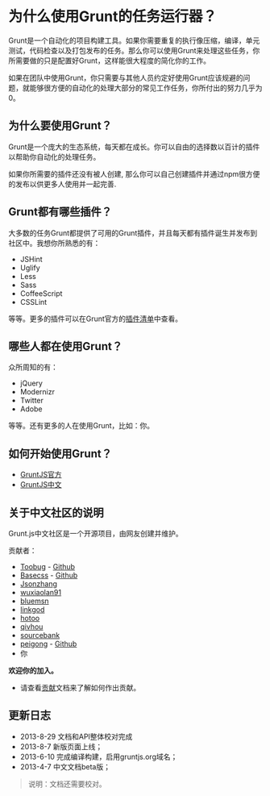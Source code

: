 # 为什么使用Grunt的任务运行器？

Grunt是一个自动化的项目构建工具。如果你需要重复的执行像压缩，编译，单元测试，代码检查以及打包发布的任务。那么你可以使用Grunt来处理这些任务，你所需要做的只是配置好Grunt，这样能很大程度的简化你的工作。

如果在团队中使用Grunt，你只需要与其他人员约定好使用Grunt应该规避的问题，就能够很方便的自动化的处理大部分的常见工作任务，你所付出的努力几乎为0。

## 为什么要使用Grunt？

Grunt是一个庞大的生态系统，每天都在成长。你可以自由的选择数以百计的插件以帮助你自动化的处理任务。

如果你所需要的插件还没有被人创建, 那么你可以自己创建插件并通过npm很方便的发布以供更多人使用并一起完善. 

## Grunt都有哪些插件？

大多数的任务Grunt都提供了可用的Grunt插件，并且每天都有插件诞生并发布到社区中。我想你所熟悉的有：

+ JSHint
+ Uglify
+ Less
+ Sass
+ CoffeeScript
+ CSSLint

等等。更多的插件可以在Grunt官方的[插件清单](http://gruntjs.com/plugins)中查看。

## 哪些人都在使用Grunt？

众所周知的有：

+ jQuery
+ Modernizr
+ Twitter
+ Adobe

等等。还有更多的人在使用Grunt，比如：你。

## 如何开始使用Grunt？

+ [GruntJS官方](http://www.gruntjs.com/)
+ [GruntJS中文](http://www.gruntjs.org/)

## 关于中文社区的说明

Grunt.js中文社区是一个开源项目，由网友创建并维护。

贡献者：

+ [Toobug](http://www.toobug.net/) - [Github](https://github.com/TooooBug)
+ [Basecss](http://www.basecss.net/) - [Github](https://github.com/basestyle)
+ [Jsonzhang](https://github.com/Jsonzhang)
+ [wuxiaolan91](https://github.com/wuxiaolan91)
+ [bluemsn](https://github.com/bluemsn)
+ [linkgod](https://github.com/linkgod)
+ [hotoo](https://github.com/hotoo)
+ [qivhou](https://github.com/qivhou)
+ [sourcebank](https://github.com/sourcebank)
+ [peigong](http://www.peigong.tk) - [Github](https://github.com/peigong)
+ 你

**欢迎你的加入。**

+ 请查看[贡献](contributing.html)文档来了解如何作出贡献。

## 更新日志

+ 2013-8-29 文档和API整体校对完成
+ 2013-8-7  新版页面上线；
+ 2013-6-10 完成编译构建，启用gruntjs.org域名；
+ 2013-4-7  中文文档beta版；

> 说明：文档还需要校对。
